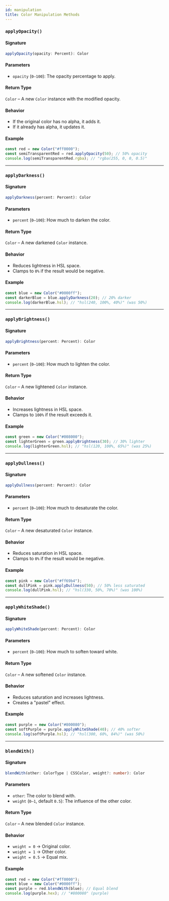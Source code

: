```yaml
---
id: manipulation
title: Color Manipulation Methods
---
```


<!-- markdownlint-disable-file MD024 -->

### `applyOpacity()`

#### Signature

```typescript
applyOpacity(opacity: Percent): Color
```  

#### Parameters

- `opacity` (`0–100`): The opacity percentage to apply.  

#### Return Type

`Color` – A new `Color` instance with the modified opacity.  

#### Behavior

- If the original color has no alpha, it adds it.  
- If it already has alpha, it updates it.  

#### Example

```javascript
const red = new Color("#ff0000");
const semiTransparentRed = red.applyOpacity(50); // 50% opacity
console.log(semiTransparentRed.rgba); // "rgba(255, 0, 0, 0.5)"
```  

---

### `applyDarkness()`

#### Signature

```typescript
applyDarkness(percent: Percent): Color
```  

#### Parameters

- `percent` (`0–100`): How much to darken the color.  

#### Return Type

`Color` – A new darkened `Color` instance.  

#### Behavior

- Reduces lightness in HSL space.  
- Clamps to `0%` if the result would be negative.  

#### Example

```javascript
const blue = new Color("#0000ff");
const darkerBlue = blue.applyDarkness(20); // 20% darker
console.log(darkerBlue.hsl); // "hsl(240, 100%, 40%)" (was 50%)
```  

---

### `applyBrightness()`

#### Signature

```typescript
applyBrightness(percent: Percent): Color
```  

#### Parameters

- `percent` (`0–100`): How much to lighten the color.  

#### Return Type

`Color` – A new lightened `Color` instance.  

#### Behavior

- Increases lightness in HSL space.  
- Clamps to `100%` if the result exceeds it.  

#### Example

```javascript
const green = new Color("#008000");
const lighterGreen = green.applyBrightness(30); // 30% lighter
console.log(lighterGreen.hsl); // "hsl(120, 100%, 65%)" (was 25%)
```  

---

### `applyDullness()`

#### Signature

```typescript
applyDullness(percent: Percent): Color
```  

#### Parameters

- `percent` (`0–100`): How much to desaturate the color.  

#### Return Type

`Color` – A new desaturated `Color` instance.  

#### Behavior

- Reduces saturation in HSL space.  
- Clamps to `0%` if the result would be negative.  

#### Example

```javascript
const pink = new Color("#ff69b4");
const dullPink = pink.applyDullness(50); // 50% less saturated
console.log(dullPink.hsl); // "hsl(330, 50%, 70%)" (was 100%)
```  

---

### `applyWhiteShade()`

#### Signature

```typescript
applyWhiteShade(percent: Percent): Color
```  

#### Parameters

- `percent` (`0–100`): How much to soften toward white.  

#### Return Type

`Color` – A new softened `Color` instance.  

#### Behavior

- Reduces saturation and increases lightness.  
- Creates a "pastel" effect.  

#### Example

```javascript
const purple = new Color("#800080");
const softPurple = purple.applyWhiteShade(40); // 40% softer
console.log(softPurple.hsl); // "hsl(300, 60%, 84%)" (was 50%)
```  

---

### `blendWith()`

#### Signature

```typescript
blendWith(other: ColorType | CSSColor, weight?: number): Color
```  

#### Parameters

- `other`: The color to blend with.  
- `weight` (`0–1`, default `0.5`): The influence of the other color.  

#### Return Type

`Color` – A new blended `Color` instance.  

#### Behavior

- `weight = 0` → Original color.  
- `weight = 1` → Other color.  
- `weight = 0.5` → Equal mix.  

#### Example

```javascript
const red = new Color("#ff0000");
const blue = new Color("#0000ff");
const purple = red.blendWith(blue); // Equal blend
console.log(purple.hex); // "#800080" (purple)
```  
